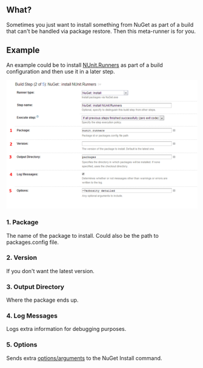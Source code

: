 ## What?
Sometimes you just want to install something from NuGet as part of a build that can't be handled via package restore. Then this meta-runner is for you.

## Example
An example could be to install [NUnit.Runners](http://www.nuget.org/packages/NUnit.Runners/) as part of a build configuration and then use it in a later step.

![](images/nuget-install.png)

### 1. Package
The name of the package to install. Could also be the path to packages.config file.

### 2. Version
If you don't want the latest version.

### 3. Output Directory
Where the package ends up.

### 4. Log Messages
Logs extra information for debugging purposes.

### 5. Options
Sends extra [options/arguments](http://docs.nuget.org/docs/reference/command-line-reference#Install_Command_Options) to the NuGet Install command.
